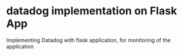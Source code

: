 # datadog implementation on Flask App
Implementing Datadog with flask application, for monitoring of the application

